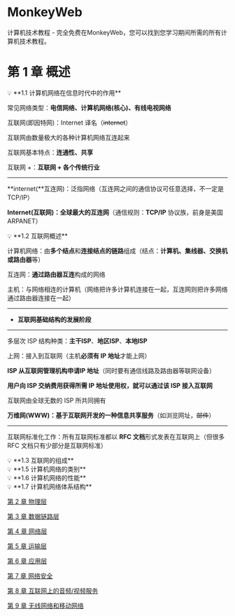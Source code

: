 # MonkeyWeb
计算机技术教程 - 完全免费在MonkeyWeb，您可以找到您学习期间所需的所有计算机技术教程。
# 第 1 章  概述

<aside>
💡 **1.1 计算机网络在信息时代中的作用**

常见网络类型：**电信网络、计算机网络(核心)、有线电视网络**

互联网(即因特网)：Internet 译名（~~internet~~）

互联网由数量极大的各种计算机网络互连起来

互联网基本特点：**连通性、共享**

互联网 +：**互联网 + 各个传统行业**

---

**internet(**互连网)：泛指网络（互连网之间的通信协议可任意选择，不一定是 TCP/IP）

**Internet(**互联网)**：全球最大的互连网**（通信规则：**TCP/IP** 协议族，前身是美国 ARPANET）

</aside>

<aside>
💡 **1.2 互联网概述**

计算机网络：由**多个结点**和**连接结点的链路**组成（结点：**计算机、集线器、交换机或路由器**等）

互连网：**通过路由器互连**构成的网络

主机：与网络相连的计算机（网络把许多计算机连接在一起，互连网则把许多网络通过路由器连接在一起）

---

- **互联网基础结构的发展阶段**

---

多层次 ISP 结构种类：**主干ISP**、**地区ISP**、**本地ISP**

上网：接入到互联网（主机**必须有 IP 地址**才能上网）

**ISP 从互联网管理机构申请IP 地址**（同时要有通信线路及路由器等联网设备）

**用户向 ISP 交纳费用获得所需 IP 地址使用权，就可以通过该 ISP 接入互联网**

互联网由全球无数的 ISP 所共同拥有

**万维网(WWW)：基于互联网开发的一种信息共享服务**（如浏览网址，~~邮件~~）

---

互联网标准化工作：所有互联网标准都以 **RFC 文档**形式发表在互联网上（但很多 RFC 文档只有少部分是互联网标准）

</aside>

<aside>
💡 **1.3 互联网的组成**

</aside>

<aside>
💡 **1.5 计算机网络的类别**

</aside>

<aside>
💡 **1.6 计算机网络的性能**

</aside>

<aside>
💡 **1.7 计算机网络体系结构**

</aside>

[第 2 章  物理层](https://www.notion.so/2-0e8826a0174d4cf7bd64127313d4dd63?pvs=21)

[第 3 章  数据链路层](https://www.notion.so/3-8ca8c29ac7834694a48ee1338e462c12?pvs=21)

[第 4 章  网络层](https://www.notion.so/4-bb2c51345ef84d86a6b5186adb67abaf?pvs=21)

[第 5 章  运输层](https://www.notion.so/5-0ae33df1578e459ebb29cbff4bdb253a?pvs=21)

[第 6 章  应用层](https://www.notion.so/6-ed405267eb2747eb9b6fdf6cba532d3c?pvs=21)

[第 7 章  网络安全](https://www.notion.so/7-5afc91fa3c2740b68dde63c776aa8108?pvs=21)

[第 8 章  互联网上的音频/视频服务](https://www.notion.so/8-b23bc0688d644eb896308fcfae6741fa?pvs=21)

[第 9 章  无线网络和移动网络](https://www.notion.so/9-4f7e21dde24443b3956a9572c77cf60a?pvs=21)
